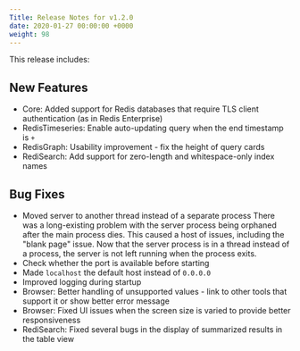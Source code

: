 ```yaml
---
Title: Release Notes for v1.2.0
date: 2020-01-27 00:00:00 +0000
weight: 98
---
```

This release includes:

## New Features

- Core: Added support for Redis databases that require TLS client authentication (as in Redis Enterprise)
- RedisTimeseries: Enable auto-updating query when the end timestamp is `+`
- RedisGraph: Usability improvement - fix the height of query cards
- RediSearch: Add support for zero-length and whitespace-only index names

## Bug Fixes

- Moved server to another thread instead of a separate process
  There was a long-existing problem with the server process being orphaned after the main process dies.
  This caused a host of issues, including the "blank page" issue.
  Now that the server process is in a thread instead of a process, the server is not left running when the process exits.
- Check whether the port is available before starting
- Made `localhost` the default host instead of `0.0.0.0`
- Improved logging during startup
- Browser: Better handling of unsupported values - link to other tools that support it or show better error message
- Browser: Fixed UI issues when the screen size is varied to provide better responsiveness
- RediSearch: Fixed several bugs in the display of summarized results in the table view
